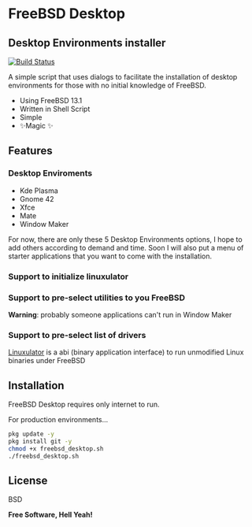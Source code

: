 # FreeBSD Desktop
## Desktop Environments installer

[![Build Status](https://travis-ci.org/joemccann/dillinger.svg?branch=master)](https://travis-ci.org/joemccann/dillinger)

A simple script that uses dialogs to facilitate the installation of desktop environments for those with no initial knowledge of FreeBSD.

- Using FreeBSD 13.1
- Written in Shell Script
- Simple
- ✨Magic ✨

## Features

### Desktop Enviroments
  - Kde Plasma
  - Gnome 42
  - Xfce
  - Mate
  - Window Maker

For now, there are only these 5 Desktop Environments options, I hope to add others according to demand and time.
Soon I will also put a menu of starter applications that you want to come with the installation.

### Support to initialize linuxulator

### Support to pre-select utilities to you FreeBSD

**Warning**: probably someone applications can't run in Window Maker

### Support to pre-select list of drivers

[Linuxulator](https://docs.freebsd.org/en/books/handbook/linuxemu/) is a abi (binary application interface) to run unmodified Linux binaries under FreeBSD 

## Installation

FreeBSD Desktop requires only internet to run.

For production environments...

```sh
pkg update -y
pkg install git -y
chmod +x freebsd_desktop.sh
./freebsd_desktop.sh
```

## License

BSD

**Free Software, Hell Yeah!**

[//]: # (These are reference links used in the body of this note and get stripped out when the markdown processor does its job. There is no need to format nicely because it shouldn't be seen. Thanks SO - http://stackoverflow.com/questions/4823468/store-comments-in-markdown-syntax)

   [dill]: <https://github.com/joemccann/dillinger>
   [git-repo-url]: <https://github.com/joemccann/dillinger.git>
   [john gruber]: <http://daringfireball.net>
   [df1]: <http://daringfireball.net/projects/markdown/>
   [markdown-it]: <https://github.com/markdown-it/markdown-it>
   [Ace Editor]: <http://ace.ajax.org>
   [node.js]: <http://nodejs.org>
   [Twitter Bootstrap]: <http://twitter.github.com/bootstrap/>
   [jQuery]: <http://jquery.com>
   [@tjholowaychuk]: <http://twitter.com/tjholowaychuk>
   [express]: <http://expressjs.com>
   [AngularJS]: <http://angularjs.org>
   [Gulp]: <http://gulpjs.com>

   [PlDb]: <https://github.com/joemccann/dillinger/tree/master/plugins/dropbox/README.md>
   [PlGh]: <https://github.com/joemccann/dillinger/tree/master/plugins/github/README.md>
   [PlGd]: <https://github.com/joemccann/dillinger/tree/master/plugins/googledrive/README.md>
   [PlOd]: <https://github.com/joemccann/dillinger/tree/master/plugins/onedrive/README.md>
   [PlMe]: <https://github.com/joemccann/dillinger/tree/master/plugins/medium/README.md>
   [PlGa]: <https://github.com/RahulHP/dillinger/blob/master/plugins/googleanalytics/README.md>
